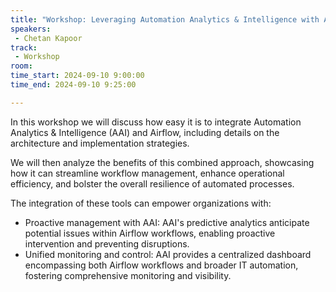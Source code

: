 ```yaml
---
title: "Workshop: Leveraging Automation Analytics & Intelligence with Airflow for Enhanced Workflow Observability"
speakers:
 - Chetan Kapoor
track:
 - Workshop
room: 
time_start: 2024-09-10 9:00:00
time_end: 2024-09-10 9:25:00

---
```


In this workshop we will discuss how easy it is to integrate Automation Analytics & Intelligence (AAI) and Airflow, including details on the architecture and implementation strategies.

We will then analyze the benefits of this combined approach, showcasing how it can streamline workflow management, enhance operational efficiency, and bolster the overall resilience of automated processes.

The integration of these tools can empower organizations with:
 * Proactive management with AAI: AAI's predictive analytics anticipate potential issues within Airflow workflows, enabling proactive intervention and preventing disruptions.
 * Unified monitoring and control: AAI provides a centralized dashboard encompassing both Airflow workflows and broader IT automation, fostering comprehensive monitoring and visibility.
